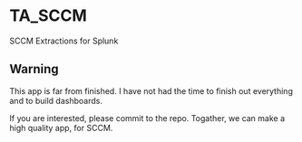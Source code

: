 # TA_SCCM
SCCM Extractions for Splunk



## Warning

This app is far from finished. I have not had the time to finish out everything and to build dashboards.

If you are interested, please commit to the repo. Togather, we can make a high quality app, for SCCM.

